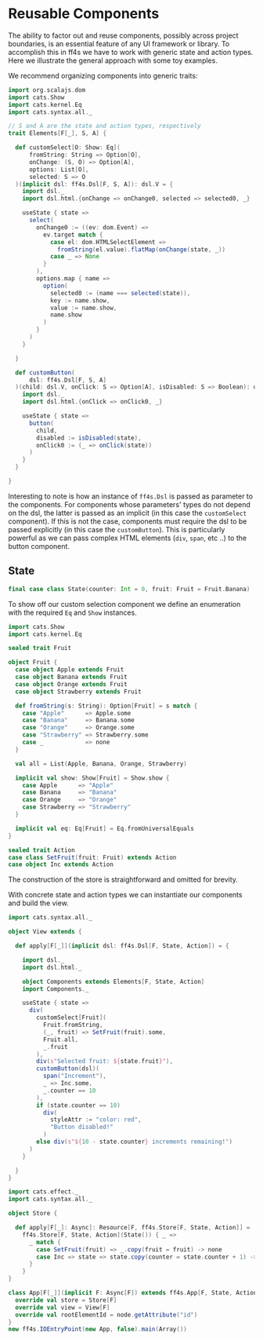 # Reusable Components

The ability to factor out and reuse components, possibly across project boundaries, is an essential feature of any UI framework or library. To accomplish this in ff4s we have to work with generic state and action types. Here we illustrate the general approach with some toy examples.

We recommend organizing components into generic traits:

```scala mdoc:js:shared
import org.scalajs.dom
import cats.Show
import cats.kernel.Eq
import cats.syntax.all._

// S and A are the state and action types, respectively
trait Elements[F[_], S, A] {

  def customSelect[O: Show: Eq](
      fromString: String => Option[O],
      onChange: (S, O) => Option[A],
      options: List[O],
      selected: S => O
  )(implicit dsl: ff4s.Dsl[F, S, A]): dsl.V = {
    import dsl._
    import dsl.html.{onChange => onChange0, selected => selected0, _}

    useState { state =>
      select(
        onChange0 := ((ev: dom.Event) =>
          ev.target match {
            case el: dom.HTMLSelectElement =>
              fromString(el.value).flatMap(onChange(state, _))
            case _ => None
          }
        ),
        options.map { name =>
          option(
            selected0 := (name === selected(state)),
            key := name.show,
            value := name.show,
            name.show
          )
        }
      )
    }

  }

  def customButton(
      dsl: ff4s.Dsl[F, S, A]
  )(child: dsl.V, onClick: S => Option[A], isDisabled: S => Boolean): dsl.V = {
    import dsl._
    import dsl.html.{onClick => onClick0, _}

    useState { state =>
      button(
        child,
        disabled := isDisabled(state),
        onClick0 := (_ => onClick(state))
      )
    }
  }

}
```

Interesting to note is how an instance of `ff4s.Dsl` is passed as parameter to the components.
For components whose parameters' types do not depend on the dsl, the latter is passed as an implicit (in this case the `customSelect` component).
If this is not the case, components must require the dsl to be passed explicitly (in this case the `customButton`).
This is particularly powerful as we can pass complex HTML elements (`div`, `span`, etc ..) to the button component.

## State

```scala mdoc:js:shared
final case class State(counter: Int = 0, fruit: Fruit = Fruit.Banana)
```

To show off our custom selection component we define an enumeration with the required `Eq` and `Show` instances.

```scala mdoc:js:shared
import cats.Show
import cats.kernel.Eq

sealed trait Fruit

object Fruit {
  case object Apple extends Fruit
  case object Banana extends Fruit
  case object Orange extends Fruit
  case object Strawberry extends Fruit

  def fromString(s: String): Option[Fruit] = s match {
    case "Apple"      => Apple.some
    case "Banana"     => Banana.some
    case "Orange"     => Orange.some
    case "Strawberry" => Strawberry.some
    case _            => none
  }

  val all = List(Apple, Banana, Orange, Strawberry)

  implicit val show: Show[Fruit] = Show.show {
    case Apple      => "Apple"
    case Banana     => "Banana"
    case Orange     => "Orange"
    case Strawberry => "Strawberry"
  }

  implicit val eq: Eq[Fruit] = Eq.fromUniversalEquals
}
```

```scala mdoc:js:shared
sealed trait Action
case class SetFruit(fruit: Fruit) extends Action
case object Inc extends Action
```

The construction of the store is straightforward and omitted for brevity.

With concrete state and action types we can instantiate our components and build the view.

```scala mdoc:js:shared
import cats.syntax.all._

object View extends {

  def apply[F[_]](implicit dsl: ff4s.Dsl[F, State, Action]) = {

    import dsl._
    import dsl.html._

    object Components extends Elements[F, State, Action]
    import Components._

    useState { state =>
      div(
        customSelect[Fruit](
          Fruit.fromString,
          (_, fruit) => SetFruit(fruit).some,
          Fruit.all,
          _.fruit
        ),
        div(s"Selected fruit: ${state.fruit}"),
        customButton(dsl)(
          span("Increment"),
          _ => Inc.some,
          _.counter == 10
        ),
        if (state.counter == 10)
          div(
            styleAttr := "color: red",
            "Button disabled!"
          )
        else div(s"${10 - state.counter} increments remaining!")
      )
    }

  }
}
```

```scala mdoc:js:invisible
import cats.effect._
import cats.syntax.all._

object Store {

  def apply[F[_]: Async]: Resource[F, ff4s.Store[F, State, Action]] =
    ff4s.Store[F, State, Action](State()) { _ =>
      _ match {
        case SetFruit(fruit) => _.copy(fruit = fruit) -> none
        case Inc => state => state.copy(counter = state.counter + 1) -> none
      }
    }
}

class App[F[_]](implicit F: Async[F]) extends ff4s.App[F, State, Action] {
  override val store = Store[F]
  override val view = View[F]
  override val rootElementId = node.getAttribute("id")
}
new ff4s.IOEntryPoint(new App, false).main(Array())
```
